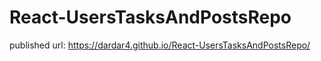 # React-UsersTasksAndPostsRepo

published url:
https://dardar4.github.io/React-UsersTasksAndPostsRepo/
